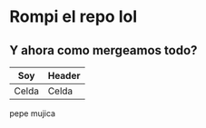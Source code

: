 # Rompi el repo lol

## Y ahora como mergeamos todo?

|Soy|Header|
|---|------|
|Celda|Celda|

pepe mujica